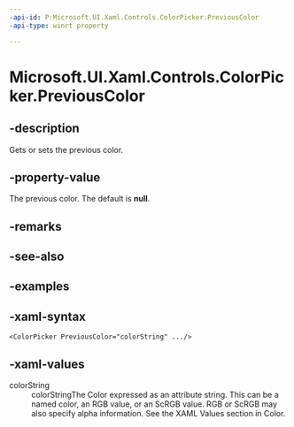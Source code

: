 ```yaml
---
-api-id: P:Microsoft.UI.Xaml.Controls.ColorPicker.PreviousColor
-api-type: winrt property

---
```

<!-- Property syntax.
public IReference<Color> PreviousColor { get;  set; }
-->

# Microsoft.UI.Xaml.Controls.ColorPicker.PreviousColor


## -description

Gets or sets the previous color.


## -property-value

The previous color. The default is **null**.


## -remarks


## -see-also


## -examples


## -xaml-syntax

```xaml
<ColorPicker PreviousColor="colorString" .../>
```


## -xaml-values

<dt>colorString</dt><dd>colorStringThe Color expressed as an attribute string. This can be a named color, an RGB value, or an ScRGB value. RGB or ScRGB may also specify alpha information. See the XAML Values section in Color.</dd>
</dl>


